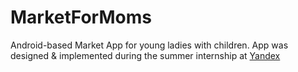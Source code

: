 # MarketForMoms
Android-based Market App for young ladies with children. App was designed & implemented during the summer internship at [Yandex](yandex.com) 
